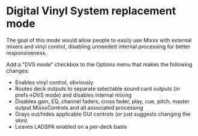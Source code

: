# Digital Vinyl System replacement mode

The goal of this mode would allow people to easily use Mixxx with
external mixers and vinyl control, disabling unneeded internal
processing for better responsiveness.

Add a "DVS mode" checkbox to the Options menu that makes the following
changes:

  - Enables vinyl control, obviously
  - Routes deck outputs to separate selectable sound card outputs (in
    prefs-\>DVS mode) and disables internal mixing
  - Disables gain, EQ, channel faders, cross fader, play, cue, pitch,
    master output MixxxControls and all associated processing
  - Grays out/hides applicable GUI controls (or just suggests changing
    the skin)
  - Leaves LADSPA enabled on a per-deck basis
